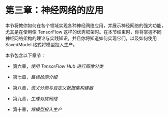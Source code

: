 # 第三章：神经网络的应用

本节将教你如何在各个领域实现各种神经网络应用，并展示神经网络的强大功能，尤其是在使用像 TensorFlow 这样的优秀框架时。在本节结束时，你将掌握不同神经网络架构的理论与实践知识，并且你将知道如何实现它们，以及如何使用 SavedModel 格式将模型投入生产。

本节包含以下章节：

+   第六章，*使用 TensorFlow Hub 进行图像分类*

+   第七章，*目标检测介绍*

+   第八章，*语义分割与自定义数据集构建器*

+   第九章，*生成对抗网络*

+   第十章，*将模型投入生产*
